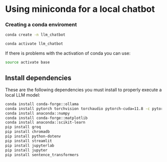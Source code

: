 # Using miniconda for a local chatbot

### Creating a conda enviroment

```bash
conda create -n llm_chatbot
```

```bash 
conda activate llm_chatbot
```

If there is problems with the activation of conda you can use:

```bash
source activate base
```


## Install dependencies

These are the following dependencies you must install to properly execute a local LLM model:

```bash 
conda install conda-forge::ollama
conda install pytorch torchvision torchaudio pytorch-cuda=11.8 -c pytorch -c nvidia
conda install anaconda::numpy
conda install conda-forge::matplotlib
conda install anaconda::scikit-learn
pip install groq
pip install chromadb
pip install python-dotenv
pip install streamlit
pip install jupyterlab
pip install jupyter
pip install sentence_transformers
```